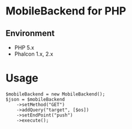 # MobileBackend for PHP


## Environment

* PHP 5.x
* Phalcon 1.x, 2.x


# Usage

```
$mobileBackend = new MobileBackend();
$json = $mobileBackend
    ->setMethod("GET")
    ->addQuery("target", [$os])
    ->setEndPoint("push")
    ->execute();
```


